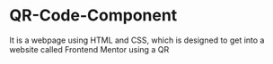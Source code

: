 # QR-Code-Component
It is a webpage using HTML and CSS, which is designed to get into a website called Frontend Mentor using a QR
